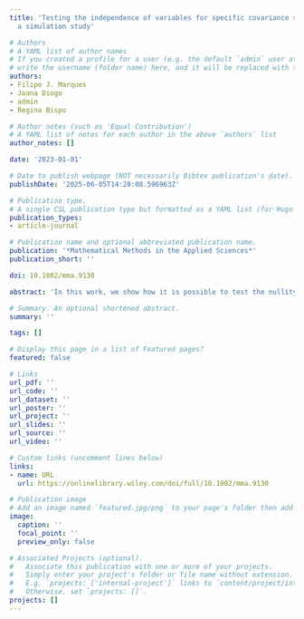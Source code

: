 ```yaml
---
title: 'Testing the independence of variables for specific covariance structures:
  a simulation study'

# Authors
# A YAML list of author names
# If you created a profile for a user (e.g. the default `admin` user at `content/authors/admin/`), 
# write the username (folder name) here, and it will be replaced with their full name and linked to their profile.
authors:
- Filipe J. Marques
- Joana Diogo
- admin
- Regina Bispo

# Author notes (such as 'Equal Contribution')
# A YAML list of notes for each author in the above `authors` list
author_notes: []

date: '2023-01-01'

# Date to publish webpage (NOT necessarily Bibtex publication's date).
publishDate: '2025-06-05T14:28:08.596963Z'

# Publication type.
# A single CSL publication type but formatted as a YAML list (for Hugo requirements).
publication_types:
- article-journal

# Publication name and optional abbreviated publication name.
publication: '*Mathematical Methods in the Applied Sciences*'
publication_short: ''

doi: 10.1002/mma.9130

abstract: 'In this work, we show how it is possible to test the nullity of covariances, in a set of variables, using a simple univariate procedure. The methodology proposed enables us to perform the multivariate test of independence of several variables, under specific conditions for the covariance structure. The methodology proposed may be used in the high-dimensional setting and, given its simplicity, allows to overcome the difficulties in using the exact distribution of the statistic used in the likelihood ratio testing procedure. A simulation study is provided to assess the power and significance level, in different scenarios, of the testing procedure proposed when compared with different likelihood ratio tests and a methodology available in the literature.'

# Summary. An optional shortened abstract.
summary: ''

tags: []

# Display this page in a list of Featured pages?
featured: false

# Links
url_pdf: ''
url_code: ''
url_dataset: ''
url_poster: ''
url_project: ''
url_slides: ''
url_source: ''
url_video: ''

# Custom links (uncomment lines below)
links:
- name: URL
  url: https://onlinelibrary.wiley.com/doi/full/10.1002/mma.9130

# Publication image
# Add an image named `featured.jpg/png` to your page's folder then add a caption below.
image:
  caption: ''
  focal_point: ''
  preview_only: false

# Associated Projects (optional).
#   Associate this publication with one or more of your projects.
#   Simply enter your project's folder or file name without extension.
#   E.g. `projects: ['internal-project']` links to `content/project/internal-project/index.md`.
#   Otherwise, set `projects: []`.
projects: []
---
```



